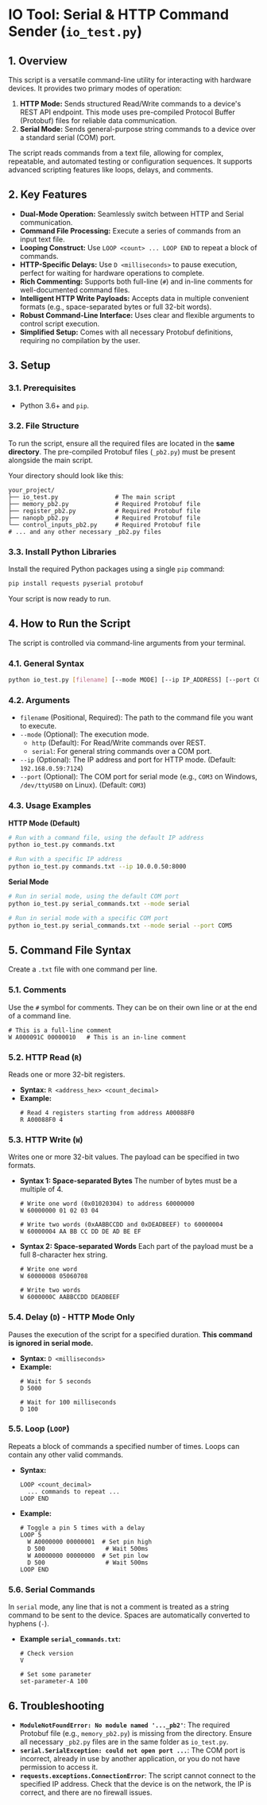 # IO Tool: Serial & HTTP Command Sender (`io_test.py`)

## 1. Overview

This script is a versatile command-line utility for interacting with hardware devices. It provides two primary modes of operation:

1.  **HTTP Mode:** Sends structured Read/Write commands to a device's REST API endpoint. This mode uses pre-compiled Protocol Buffer (Protobuf) files for reliable data communication.
2.  **Serial Mode:** Sends general-purpose string commands to a device over a standard serial (COM) port.

The script reads commands from a text file, allowing for complex, repeatable, and automated testing or configuration sequences. It supports advanced scripting features like loops, delays, and comments.

## 2. Key Features

*   **Dual-Mode Operation:** Seamlessly switch between HTTP and Serial communication.
*   **Command File Processing:** Execute a series of commands from an input text file.
*   **Looping Construct:** Use `LOOP <count> ... LOOP END` to repeat a block of commands.
*   **HTTP-Specific Delays:** Use `D <milliseconds>` to pause execution, perfect for waiting for hardware operations to complete.
*   **Rich Commenting:** Supports both full-line (`#`) and in-line comments for well-documented command files.
*   **Intelligent HTTP Write Payloads:** Accepts data in multiple convenient formats (e.g., space-separated bytes or full 32-bit words).
*   **Robust Command-Line Interface:** Uses clear and flexible arguments to control script execution.
*   **Simplified Setup:** Comes with all necessary Protobuf definitions, requiring no compilation by the user.

## 3. Setup

### 3.1. Prerequisites

*   Python 3.6+ and `pip`.

### 3.2. File Structure

To run the script, ensure all the required files are located in the **same directory**. The pre-compiled Protobuf files (`_pb2.py`) must be present alongside the main script.

Your directory should look like this:

```
your_project/
├── io_test.py                # The main script
├── memory_pb2.py             # Required Protobuf file
├── register_pb2.py           # Required Protobuf file
├── nanopb_pb2.py             # Required Protobuf file
└── control_inputs_pb2.py     # Required Protobuf file
# ... and any other necessary _pb2.py files
```

### 3.3. Install Python Libraries

Install the required Python packages using a single `pip` command:

```bash
pip install requests pyserial protobuf
```

Your script is now ready to run.

## 4. How to Run the Script

The script is controlled via command-line arguments from your terminal.

### 4.1. General Syntax

```bash
python io_test.py [filename] [--mode MODE] [--ip IP_ADDRESS] [--port COM_PORT]
```

### 4.2. Arguments

*   `filename` (Positional, Required): The path to the command file you want to execute.
*   `--mode` (Optional): The execution mode.
    *   `http` (Default): For Read/Write commands over REST.
    *   `serial`: For general string commands over a COM port.
*   `--ip` (Optional): The IP address and port for HTTP mode. (Default: `192.168.0.59:7124`)
*   `--port` (Optional): The COM port for serial mode (e.g., `COM3` on Windows, `/dev/ttyUSB0` on Linux). (Default: `COM3`)

### 4.3. Usage Examples

**HTTP Mode (Default)**

```bash
# Run with a command file, using the default IP address
python io_test.py commands.txt

# Run with a specific IP address
python io_test.py commands.txt --ip 10.0.0.50:8000
```

**Serial Mode**

```bash
# Run in serial mode, using the default COM port
python io_test.py serial_commands.txt --mode serial

# Run in serial mode with a specific COM port
python io_test.py serial_commands.txt --mode serial --port COM5
```

## 5. Command File Syntax

Create a `.txt` file with one command per line.

### 5.1. Comments

Use the `#` symbol for comments. They can be on their own line or at the end of a command line.

```
# This is a full-line comment
W A000091C 00000010   # This is an in-line comment
```

### 5.2. HTTP Read (`R`)

Reads one or more 32-bit registers.

*   **Syntax:** `R <address_hex> <count_decimal>`
*   **Example:**
    ```
    # Read 4 registers starting from address A00088F0
    R A00088F0 4
    ```

### 5.3. HTTP Write (`W`)

Writes one or more 32-bit values. The payload can be specified in two formats.

*   **Syntax 1: Space-separated Bytes**
    The number of bytes must be a multiple of 4.

    ```
    # Write one word (0x01020304) to address 60000000
    W 60000000 01 02 03 04

    # Write two words (0xAABBCCDD and 0xDEADBEEF) to 60000004
    W 60000004 AA BB CC DD DE AD BE EF
    ```

*   **Syntax 2: Space-separated Words**
    Each part of the payload must be a full 8-character hex string.

    ```
    # Write one word
    W 60000008 05060708

    # Write two words
    W 6000000C AABBCCDD DEADBEEF
    ```

### 5.4. Delay (`D`) - HTTP Mode Only

Pauses the execution of the script for a specified duration. **This command is ignored in serial mode.**

*   **Syntax:** `D <milliseconds>`
*   **Example:**
    ```
    # Wait for 5 seconds
    D 5000

    # Wait for 100 milliseconds
    D 100
    ```

### 5.5. Loop (`LOOP`)

Repeats a block of commands a specified number of times. Loops can contain any other valid commands.

*   **Syntax:**
    ```
    LOOP <count_decimal>
      ... commands to repeat ...
    LOOP END
    ```
*   **Example:**
    ```
    # Toggle a pin 5 times with a delay
    LOOP 5
      W A0000000 00000001  # Set pin high
      D 500                 # Wait 500ms
      W A0000000 00000000  # Set pin low
      D 500                 # Wait 500ms
    LOOP END
    ```

### 5.6. Serial Commands

In `serial` mode, any line that is not a comment is treated as a string command to be sent to the device. Spaces are automatically converted to hyphens (`-`).

*   **Example `serial_commands.txt`:**
    ```
    # Check version
    V

    # Set some parameter
    set-parameter-A 100
    ```

## 6. Troubleshooting

*   **`ModuleNotFoundError: No module named '..._pb2'`**: The required Protobuf file (e.g., `memory_pb2.py`) is missing from the directory. Ensure all necessary `_pb2.py` files are in the same folder as `io_test.py`.
*   **`serial.SerialException: could not open port ...`**: The COM port is incorrect, already in use by another application, or you do not have permission to access it.
*   **`requests.exceptions.ConnectionError`**: The script cannot connect to the specified IP address. Check that the device is on the network, the IP is correct, and there are no firewall issues.